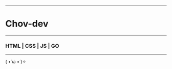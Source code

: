 ***
# Chov-dev
***
### HTML | CSS | JS | GO
***
<span class="emoji-box">
  ( •̀ ω •́ )✧
</span>
<style>
  .emoju-box{
      background-color:black;
  }
  </style>
